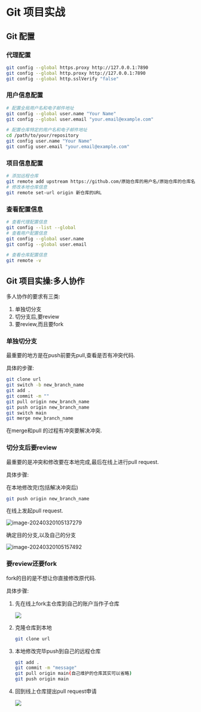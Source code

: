 # Git 项目实战

## Git 配置

### 代理配置

```bash
git config --global https.proxy http://127.0.0.1:7890
git config --global http.proxy http://127.0.0.1:7890
git config --global http.sslVerify "false"
```

### 用户信息配置

```bash
# 配置全局用户名和电子邮件地址
git config --global user.name "Your Name"
git config --global user.email "your.email@example.com"

# 配置仓库特定的用户名和电子邮件地址
cd /path/to/your/repository
git config user.name "Your Name"
git config user.email "your.email@example.com"
```



### 项目信息配置

```bash
# 添加远程仓库
git remote add upstream https://github.com/原始仓库的用户名/原始仓库的仓库名.git
# 修改本地仓库信息
git remote set-url origin 新仓库的URL
```



### 查看配置信息

```bash
# 查看代理配置信息
git config --list --global
# 查看用户配置信息
git config --global user.name
git config --global user.email

# 查看仓库配置信息
git remote -v
```



## Git 项目实操:多人协作

多人协作的要求有三类:

1. 单独切分支
2. 切分支后,要review
3. 要review,而且要fork



### 单独切分支

最重要的地方是在push前要先pull,查看是否有冲突代码.

具体的步骤:

```bash
git clone url
git switch -b new_branch_name
git add .
git commit -m ""
git pull origin new_branch_name
git push origin new_branch_name
git switch main
git merge new_branch_name
```

在merge和pull 的过程有冲突要解决冲突.

### 切分支后要review

最重要的是冲突和修改要在本地完成,最后在线上进行pull request.

具体步骤:

在本地修改完(包括解决冲突后)

```bash
git push origin new_branch_name 
```

在线上发起pull request.

![image-20240320105137279](https://dezhi0730.oss-cn-hongkong.aliyuncs.com/dezhi0730/image-20240320105137279.png)

确定目的分支,以及自己的分支

![image-20240320105157492](https://dezhi0730.oss-cn-hongkong.aliyuncs.com/dezhi0730/image-20240320105157492.png)

### 要review还要fork

fork的目的是不想让你直接修改原代码.

具体步骤:

1. 先在线上fork主仓库到自己的账户当作子仓库

   ![](https://dezhi0730.oss-cn-hongkong.aliyuncs.com/dezhi0730/image-20240320105613898.png)
2. 克隆仓库到本地

   ```bash
   git clone url
   ```
3. 本地修改完毕push到自己的远程仓库

   ```bash
   git add .
   git commit -m "message"
   git pull origin main(自己维护的仓库其实可以省略)
   git push origin main
   ```
4. 回到线上仓库提出pull request申请

   ![](https://dezhi0730.oss-cn-hongkong.aliyuncs.com/dezhi0730/image-20240320110043452.png)



